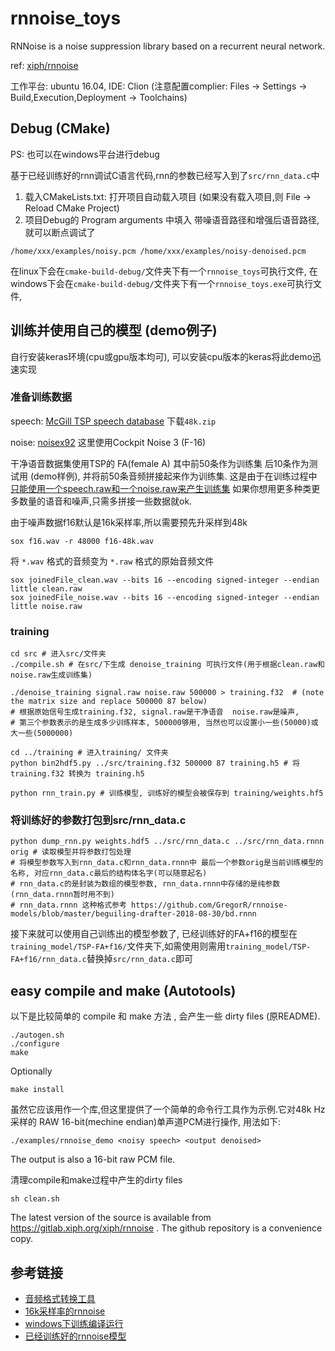 # rnnoise_toys

RNNoise is a noise suppression library based on a recurrent neural network.

ref: [xiph/rnnoise](https://github.com/xiph/rnnoise)

工作平台: ubuntu 16.04, IDE: Clion (注意配置complier: Files -> Settings -> Build,Execution,Deployment -> Toolchains)

## Debug (CMake)
PS: 也可以在windows平台进行debug

基于已经训练好的rnn调试C语言代码,rnn的参数已经写入到了`src/rnn_data.c`中
1) 载入CMakeLists.txt: 打开项目自动载入项目 (如果没有载入项目,则 File -> Reload CMake Project)
2) 项目Debug的 Program arguments 中填入 带噪语音路径和增强后语音路径, 就可以断点调试了
```shell script
/home/xxx/examples/noisy.pcm /home/xxx/examples/noisy-denoised.pcm 
```

在linux下会在`cmake-build-debug/`文件夹下有一个`rnnoise_toys`可执行文件, 在windows下会在`cmake-build-debug/`文件夹下有一个`rnnoise_toys.exe`可执行文件, 

## 训练并使用自己的模型 (demo例子)
自行安装keras环境(cpu或gpu版本均可), 可以安装cpu版本的keras将此demo迅速实现

### 准备训练数据
speech: [McGill TSP speech database](http://www-mmsp.ece.mcgill.ca/Documents/Data/) 下载`48k.zip`

noise: [noisex92](http://spib.linse.ufsc.br/noise.html) 这里使用Cockpit Noise 3 (F-16) 

干净语音数据集使用TSP的 FA(female A) 其中前50条作为训练集 后10条作为测试用 (demo样例), 并将前50条音频拼接起来作为训练集. 这是由于在训练过程中[只能使用一个speech.raw和一个noise.raw来产生训练集](https://github.com/xiph/rnnoise/issues/18#issuecomment-377708183)
如果你想用更多种类更多数量的语音和噪声,只需多拼接一些数据就ok.

由于噪声数据f16默认是16k采样率,所以需要预先升采样到48k
```shell script
sox f16.wav -r 48000 f16-48k.wav
```

将 `*.wav` 格式的音频变为 `*.raw` 格式的原始音频文件
```shell script
sox joinedFile_clean.wav --bits 16 --encoding signed-integer --endian little clean.raw
sox joinedFile_noise.wav --bits 16 --encoding signed-integer --endian little noise.raw
```

### training
```shell script
cd src # 进入src/文件夹
./compile.sh # 在src/下生成 denoise_training 可执行文件(用于根据clean.raw和noise.raw生成训练集)

./denoise_training signal.raw noise.raw 500000 > training.f32  # (note the matrix size and replace 500000 87 below)
# 根据原始信号生成training.f32, signal.raw是干净语音  noise.raw是噪声,
# 第三个参数表示的是生成多少训练样本, 500000够用, 当然也可以设置小一些(50000)或大一些(5000000)

cd ../training # 进入training/ 文件夹
python bin2hdf5.py ../src/training.f32 500000 87 training.h5 # 将training.f32 转换为 training.h5

python rnn_train.py # 训练模型, 训练好的模型会被保存到 training/weights.hf5
```

### 将训练好的参数打包到src/rnn_data.c
```shell script
python dump_rnn.py weights.hdf5 ../src/rnn_data.c ../src/rnn_data.rnnn orig # 读取模型并将参数打包处理
# 将模型参数写入到rnn_data.c和rnn_data.rnnn中 最后一个参数orig是当前训练模型的名称, 对应rnn_data.c最后的结构体名字(可以随意起名)
# rnn_data.c的是封装为数组的模型参数, rnn_data.rnnn中存储的是纯参数(rnn_data.rnnn暂时用不到) 
# rnn_data.rnnn 这种格式参考 https://github.com/GregorR/rnnoise-models/blob/master/beguiling-drafter-2018-08-30/bd.rnnn
```

接下来就可以使用自己训练出的模型参数了, 已经训练好的FA+f16的模型在`training_model/TSP-FA+f16/`文件夹下,如需使用则需用`training_model/TSP-FA+f16/rnn_data.c`替换掉`src/rnn_data.c`即可

## easy compile and make (Autotools)
以下是比较简单的 compile 和 make 方法 , 会产生一些 dirty files (原README). 
```shell script
./autogen.sh
./configure
make
```

Optionally
```shell script
make install
```

虽然它应该用作一个库,但这里提供了一个简单的命令行工具作为示例.它对48k Hz采样的 RAW 16-bit(mechine endian)单声道PCM进行操作, 用法如下:
```shell script
./examples/rnnoise_demo <noisy speech> <output denoised>
```

The output is also a 16-bit raw PCM file.

清理compile和make过程中产生的dirty files
```shell script
sh clean.sh
```

The latest version of the source is available from
https://gitlab.xiph.org/xiph/rnnoise .  The github repository
is a convenience copy.

## 参考链接
- [音频格式转换工具](https://github.com/smallmuou/wavutils)
- [16k采样率的rnnoise](https://github.com/YongyuG/rnnoise_16k)
- [windows下训练编译运行](https://github.com/jagger2048/rnnoise-windows)
- [已经训练好的rnnoise模型](https://github.com/GregorR/rnnoise-models)

